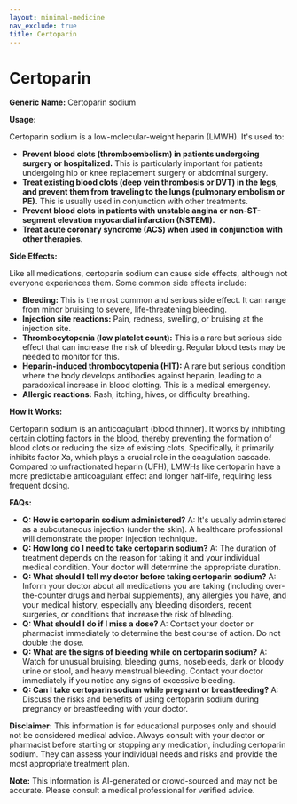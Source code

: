 ```yaml
---
layout: minimal-medicine
nav_exclude: true
title: Certoparin
---
```


# Certoparin

**Generic Name:** Certoparin sodium

**Usage:**

Certoparin sodium is a low-molecular-weight heparin (LMWH). It's used to:

* **Prevent blood clots (thromboembolism) in patients undergoing surgery or hospitalized.** This is particularly important for patients undergoing hip or knee replacement surgery or abdominal surgery.
* **Treat existing blood clots (deep vein thrombosis or DVT) in the legs, and prevent them from traveling to the lungs (pulmonary embolism or PE).**  This is usually used in conjunction with other treatments.
* **Prevent blood clots in patients with unstable angina or non-ST-segment elevation myocardial infarction (NSTEMI).**
* **Treat acute coronary syndrome (ACS) when used in conjunction with other therapies.**


**Side Effects:**

Like all medications, certoparin sodium can cause side effects, although not everyone experiences them.  Some common side effects include:

* **Bleeding:** This is the most common and serious side effect.  It can range from minor bruising to severe, life-threatening bleeding.
* **Injection site reactions:** Pain, redness, swelling, or bruising at the injection site.
* **Thrombocytopenia (low platelet count):**  This is a rare but serious side effect that can increase the risk of bleeding.  Regular blood tests may be needed to monitor for this.
* **Heparin-induced thrombocytopenia (HIT):** A rare but serious condition where the body develops antibodies against heparin, leading to a paradoxical increase in blood clotting. This is a medical emergency.
* **Allergic reactions:** Rash, itching, hives, or difficulty breathing.


**How it Works:**

Certoparin sodium is an anticoagulant (blood thinner). It works by inhibiting certain clotting factors in the blood, thereby preventing the formation of blood clots or reducing the size of existing clots.  Specifically, it primarily inhibits factor Xa, which plays a crucial role in the coagulation cascade.  Compared to unfractionated heparin (UFH), LMWHs like certoparin have a more predictable anticoagulant effect and longer half-life, requiring less frequent dosing.


**FAQs:**

* **Q: How is certoparin sodium administered?**  A: It's usually administered as a subcutaneous injection (under the skin).  A healthcare professional will demonstrate the proper injection technique.
* **Q: How long do I need to take certoparin sodium?** A: The duration of treatment depends on the reason for taking it and your individual medical condition. Your doctor will determine the appropriate duration.
* **Q: What should I tell my doctor before taking certoparin sodium?** A:  Inform your doctor about all medications you are taking (including over-the-counter drugs and herbal supplements), any allergies you have, and your medical history, especially any bleeding disorders, recent surgeries, or conditions that increase the risk of bleeding.
* **Q: What should I do if I miss a dose?** A: Contact your doctor or pharmacist immediately to determine the best course of action.  Do not double the dose.
* **Q: What are the signs of bleeding while on certoparin sodium?** A: Watch for unusual bruising, bleeding gums, nosebleeds, dark or bloody urine or stool, and heavy menstrual bleeding.  Contact your doctor immediately if you notice any signs of excessive bleeding.
* **Q: Can I take certoparin sodium while pregnant or breastfeeding?** A: Discuss the risks and benefits of using certoparin sodium during pregnancy or breastfeeding with your doctor.


**Disclaimer:** This information is for educational purposes only and should not be considered medical advice. Always consult with your doctor or pharmacist before starting or stopping any medication, including certoparin sodium. They can assess your individual needs and risks and provide the most appropriate treatment plan.


**Note:** This information is AI-generated or crowd-sourced and may not be accurate. Please consult a medical professional for verified advice.